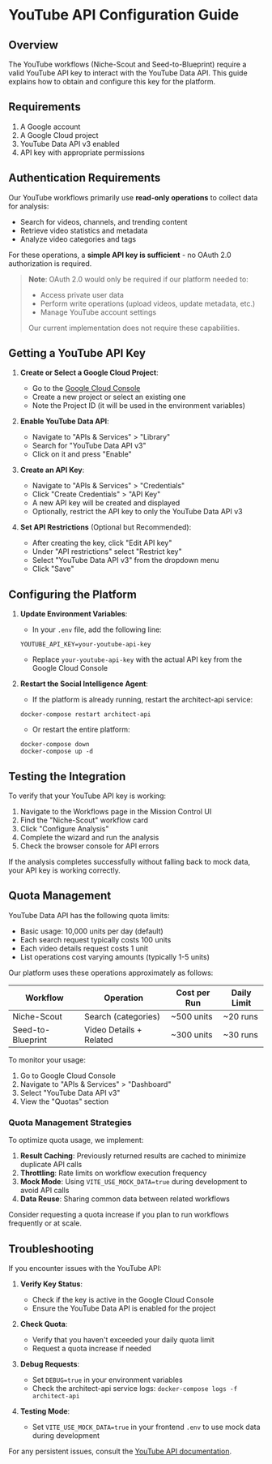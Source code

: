 # YouTube API Configuration Guide

## Overview

The YouTube workflows (Niche-Scout and Seed-to-Blueprint) require a valid YouTube API key to interact with the YouTube Data API. This guide explains how to obtain and configure this key for the platform.

## Requirements

1. A Google account
2. A Google Cloud project
3. YouTube Data API v3 enabled
4. API key with appropriate permissions

## Authentication Requirements

Our YouTube workflows primarily use **read-only operations** to collect data for analysis:

- Search for videos, channels, and trending content
- Retrieve video statistics and metadata
- Analyze video categories and tags

For these operations, a **simple API key is sufficient** - no OAuth 2.0 authorization is required.

> **Note**: OAuth 2.0 would only be required if our platform needed to:
> - Access private user data
> - Perform write operations (upload videos, update metadata, etc.)
> - Manage YouTube account settings
>
> Our current implementation does not require these capabilities.

## Getting a YouTube API Key

1. **Create or Select a Google Cloud Project**:
   - Go to the [Google Cloud Console](https://console.cloud.google.com/)
   - Create a new project or select an existing one
   - Note the Project ID (it will be used in the environment variables)

2. **Enable YouTube Data API**:
   - Navigate to "APIs & Services" > "Library"
   - Search for "YouTube Data API v3"
   - Click on it and press "Enable"

3. **Create an API Key**:
   - Navigate to "APIs & Services" > "Credentials"
   - Click "Create Credentials" > "API Key"
   - A new API key will be created and displayed
   - Optionally, restrict the API key to only the YouTube Data API v3

4. **Set API Restrictions** (Optional but Recommended):
   - After creating the key, click "Edit API key"
   - Under "API restrictions" select "Restrict key"
   - Select "YouTube Data API v3" from the dropdown menu
   - Click "Save"

## Configuring the Platform

1. **Update Environment Variables**:
   - In your `.env` file, add the following line:
   ```
   YOUTUBE_API_KEY=your-youtube-api-key
   ```
   - Replace `your-youtube-api-key` with the actual API key from the Google Cloud Console

2. **Restart the Social Intelligence Agent**:
   - If the platform is already running, restart the architect-api service:
   ```
   docker-compose restart architect-api
   ```
   - Or restart the entire platform:
   ```
   docker-compose down
   docker-compose up -d
   ```

## Testing the Integration

To verify that your YouTube API key is working:

1. Navigate to the Workflows page in the Mission Control UI
2. Find the "Niche-Scout" workflow card
3. Click "Configure Analysis"
4. Complete the wizard and run the analysis
5. Check the browser console for API errors

If the analysis completes successfully without falling back to mock data, your API key is working correctly.

## Quota Management

YouTube Data API has the following quota limits:

- Basic usage: 10,000 units per day (default)
- Each search request typically costs 100 units
- Each video details request costs 1 unit
- List operations cost varying amounts (typically 1-5 units)

Our platform uses these operations approximately as follows:

| Workflow | Operation | Cost per Run | Daily Limit |
|----------|-----------|--------------|-------------|
| Niche-Scout | Search (categories) | ~500 units | ~20 runs |
| Seed-to-Blueprint | Video Details + Related | ~300 units | ~30 runs |

To monitor your usage:
1. Go to Google Cloud Console
2. Navigate to "APIs & Services" > "Dashboard"
3. Select "YouTube Data API v3"
4. View the "Quotas" section

### Quota Management Strategies

To optimize quota usage, we implement:

1. **Result Caching**: Previously returned results are cached to minimize duplicate API calls
2. **Throttling**: Rate limits on workflow execution frequency
3. **Mock Mode**: Using `VITE_USE_MOCK_DATA=true` during development to avoid API calls
4. **Data Reuse**: Sharing common data between related workflows

Consider requesting a quota increase if you plan to run workflows frequently or at scale.

## Troubleshooting

If you encounter issues with the YouTube API:

1. **Verify Key Status**:
   - Check if the key is active in the Google Cloud Console
   - Ensure the YouTube Data API is enabled for the project

2. **Check Quota**:
   - Verify that you haven't exceeded your daily quota limit
   - Request a quota increase if needed

3. **Debug Requests**:
   - Set `DEBUG=true` in your environment variables
   - Check the architect-api service logs: `docker-compose logs -f architect-api`

4. **Testing Mode**:
   - Set `VITE_USE_MOCK_DATA=true` in your frontend `.env` to use mock data during development

For any persistent issues, consult the [YouTube API documentation](https://developers.google.com/youtube/v3/docs).
